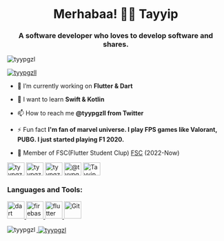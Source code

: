 <h1 align="center">Merhabaa! 👋🏻 Tayyip</h1>
</b>
<h3 align="center">A software developer who loves to develop software and shares.</h3>

<p align="left"> <img src="https://komarev.com/ghpvc/?username=tyypgzl&label=Profile%20views&color=0e75b6&style=flat" alt="tyypgzl" /> </p>


<p align="left"> <a href="https://twitter.com/tyypgzll" target="blank"><img src="https://img.shields.io/twitter/follow/tyypgzll?logo=twitter&style=for-the-badge" alt="tyypgzll" /></a> </p>

- 🔭 I’m currently working on **Flutter & Dart**

- 🌱 I want to learn **Swift & Kotlin**

- 📫 How to reach me **@tyypgzll from Twitter**

- ⚡ Fun fact **I'm fan of marvel universe. I play FPS games like Valorant, PUBG. I just started playing F1 2020.**

- 💼 Member of FSC(Flutter Student Clup) [ FSC](https://twitter.com/Flutterstudents) (2022-Now)

<p align="left">
<a href="https://twitter.com/tyypgzll" target="blank"><img align="center" src="https://raw.githubusercontent.com/rahuldkjain/github-profile-readme-generator/master/src/images/icons/Social/twitter.svg" alt="tyypgzll" height="30" width="40" /></a>
<a href="https://linkedin.com/in/tyypgzl" target="blank"><img align="center" src="https://raw.githubusercontent.com/rahuldkjain/github-profile-readme-generator/master/src/images/icons/Social/linked-in-alt.svg" alt="tyypgzl" height="30" width="40" /></a>
<a href="https://instagram.com/tyypgzl" target="blank"><img align="center" src="https://raw.githubusercontent.com/rahuldkjain/github-profile-readme-generator/master/src/images/icons/Social/instagram.svg" alt="tyypgzl" height="30" width="40" /></a>
<a href="https://medium.com/@tyypgzl" target="blank"><img align="center" src="https://raw.githubusercontent.com/rahuldkjain/github-profile-readme-generator/master/src/images/icons/Social/medium.svg" alt="@tyypgzl" height="30" width="40" /></a>
<a href="https://discord.gg/Tayyip Güzel#1770" target="blank"><img align="center" src="https://raw.githubusercontent.com/rahuldkjain/github-profile-readme-generator/master/src/images/icons/Social/discord.svg" alt="Tayyip Güzel#1770" height="30" width="40" /></a>
</p>

<h3 align="left">Languages and Tools:</h3>
<p align="left"> <a href="https://dart.dev" target="_blank" rel="noreferrer"> <img src="https://www.vectorlogo.zone/logos/dartlang/dartlang-icon.svg" alt="dart" width="40" height="40"/> </a> <a href="https://firebase.google.com/" target="_blank" rel="noreferrer"> <img src="https://www.vectorlogo.zone/logos/firebase/firebase-icon.svg" alt="firebase" width="40" height="40"/> </a> <a href="https://flutter.dev" target="_blank" rel="noreferrer"> <img src="https://www.vectorlogo.zone/logos/flutterio/flutterio-icon.svg" alt="flutter" width="40" height="40"/> </a> <a href="https://git-scm.com/" target="_blank" rel="noreferrer"> <img src="https://raw.githubusercontent.com/rahuldkjain/github-profile-readme-generator/master/src/images/icons/Other/git.svg" alt="Git" width="40" height="40"/> </p>

<p><img align="left" src="https://github-readme-stats.vercel.app/api/top-langs?username=tyypgzl&show_icons=true&locale=en&layout=compact" alt="tyypgzl" /></p>


<p>&nbsp;<img align="center" src="https://github-readme-stats.vercel.app/api?username=tyypgzl&show_icons=true&locale=en" alt="tyypgzl" /></p>

